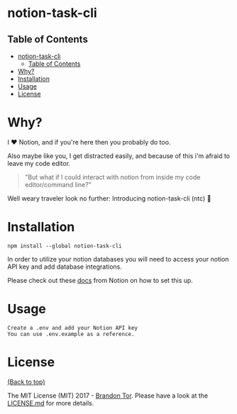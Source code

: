 # notion-task-cli


## Table of Contents


- [notion-task-cli](#notion-task-cli)
  - [Table of Contents](#table-of-contents)
- [Why?](#why)
- [Installation](#installation)
- [Usage](#usage)
- [License](#license)


# Why? 

I :heart: Notion, and if you're here then you probably do too. 

Also maybe like you, I get distracted easily, and because of this i'm afraid to leave my code editor.

>"But what if I could interact with notion from inside my code editor/command line?" 

Well weary traveler look no further: Introducing notion-task-cli  (ntc) :robot:

# Installation
```
npm install --global notion-task-cli
```

In order to utilize your notion databases you will need to access your notion API key and add database integrations. 

Please check out these [docs](https://developers.notion.com/docs/create-a-notion-integration) from Notion on how to set this up.

# Usage

```
Create a .env and add your Notion API key
You can use .env.example as a reference. 
```

# License

[(Back to top)](#table-of-contents)


The MIT License (MIT) 2017 - [Brandon Tor](https://github.com/brandontor/). Please have a look at the [LICENSE.md](LICENSE.md) for more details.
